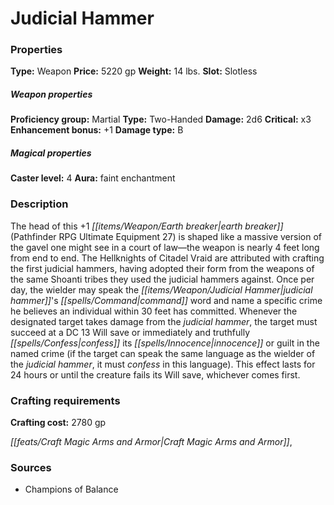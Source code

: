 ﻿---
Title: "Judicial Hammer"
Type: "Weapon"
Price: "5220 gp"
Weight: "14 lbs."
Slot: "Slotless"
Proficiency group: "Martial"
Weapon properties Type: "Two-Handed"
Damage: "2d6"
Critical: "x3"
Enhancement bonus: "+1"
Damage type: "B"
Caster level: "4"
Aura: "faint enchantment"
Description: |
  "The head of this _+1 earth breaker_ (_Pathfinder RPG Ultimate Equipment_ 27) is shaped like a massive version of the gavel one might see in a court of law—the weapon is nearly 4 feet long from end to end. The Hellknights of Citadel Vraid are attributed with crafting the first _judicial hammers_, having adopted their form from the weapons of the same Shoanti tribes they used the _judicial hammers_ against. Once per day, the wielder may speak the _judicial hammer's_ command word and name a specific crime he believes an individual within 30 feet has committed. Whenever the designated target takes damage from the _judicial hammer_, the target must succeed at a DC 13 Will save or immediately and truthfully confess its innocence or guilt in the named crime (if the target can speak the same language as the wielder of the _judicial hammer_, it must confess in this language). This effect lasts for 24 hours or until the creature fails its Will save, whichever comes first."
Crafting cost: "2780 gp"
Sources: "['Champions of Balance']"
---

# Judicial Hammer

### Properties

**Type:** Weapon **Price:** 5220 gp **Weight:** 14 lbs. **Slot:** Slotless

##### Weapon properties

**Proficiency group:** Martial **Type:** Two-Handed **Damage:** 2d6 **Critical:** x3 **Enhancement bonus:** +1 **Damage type:** B

##### Magical properties

**Caster level:** 4 **Aura:** faint enchantment

### Description

The head of this +1 _[[items/Weapon/Earth breaker|earth breaker]]_ (Pathfinder RPG Ultimate Equipment 27) is shaped like a massive version of the gavel one might see in a court of law—the weapon is nearly 4 feet long from end to end. The Hellknights of Citadel Vraid are attributed with crafting the first judicial hammers, having adopted their form from the weapons of the same Shoanti tribes they used the judicial hammers against. Once per day, the wielder may speak the _[[items/Weapon/Judicial Hammer|judicial hammer]]_'s _[[spells/Command|command]]_ word and name a specific crime he believes an individual within 30 feet has committed. Whenever the designated target takes damage from the _judicial hammer_, the target must succeed at a DC 13 Will save or immediately and truthfully _[[spells/Confess|confess]]_ its _[[spells/Innocence|innocence]]_ or guilt in the named crime (if the target can speak the same language as the wielder of the _judicial hammer_, it must _confess_ in this language). This effect lasts for 24 hours or until the creature fails its Will save, whichever comes first.

### Crafting requirements

**Crafting cost:** 2780 gp

_[[feats/Craft Magic Arms and Armor|Craft Magic Arms and Armor]]_,

### Sources

* Champions of Balance